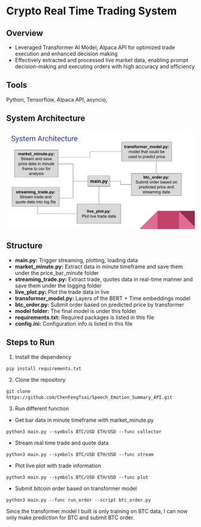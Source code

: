 # Crypto Real Time Trading System

## Overview
* Leveraged Transformer AI Model, Alpaca API for optimized trade execution and enhanced decision making
* Effectively extracted and processed live market data, enabling prompt decision-making and executing orders with high accuracy and efficiency

## Tools
Python, Tensorflow, Alpaca API, asyncio, 

## System Architecture
![alt text](./system_architecture.png)

## Structure
* **main.py:** Trigger streaming, plotting, loading data
* **market_minute.py:** Extract data in minute timeframe and save them under the price_bar_minute folder
* **streaming_trade.py:** Extract trade, quotes data in real-time manner and save them under the logging folder
* **live_plot.py:** Plot the trade data in live
* **transformer_model.py:** Layers of the BERT + Time embeddings model 
* **btc_order.py:** Submit order based on predicted price by transformer
* **model folder:** The final model is under this folder
* **requirements.txt:** Required packages is listed in this file
* **config.ini:** Configuration info is listed in this file

## Steps to Run
1. Install the dependency
```
pip install requirements.txt
```
2. Clone the repository
```
git clone https://github.com/ChenFengTsai/Speech_Emotion_Summary_API.git
```
3. Run different function
* Get bar data in minute timeframe with market_minute.py
```
python3 main.py --symbols BTC/USD ETH/USD --func collector
```
* Stream real time trade and quote data
```
python3 main.py --symbols BTC/USD ETH/USD --func stream
```
* Plot live plot with trade information
```
python3 main.py --symbols BTC/USD ETH/USD --func plot
```
* Submit bitcoin order based on transformer model
```
python3 main.py --func run_order --script btc_order.py
```
Since the transformer model I built is only training on BTC data, I can now only make prediction for BTC and submit BTC order.




